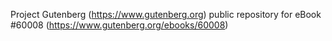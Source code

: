 Project Gutenberg (https://www.gutenberg.org) public repository for eBook #60008 (https://www.gutenberg.org/ebooks/60008)
